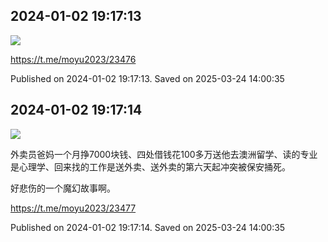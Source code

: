 
## 2024-01-02 19:17:13
![](assets/moyu2023/20250324_140032_603621.jpg) 



https://t.me/moyu2023/23476

Published on 2024-01-02 19:17:13. Saved on 2025-03-24 14:00:35

## 2024-01-02 19:17:14
![](assets/moyu2023/20250324_140032_606236.jpg) 

外卖员爸妈一个月挣7000块钱、四处借钱花100多万送他去澳洲留学、读的专业是心理学、回来找的工作是送外卖、送外卖的第六天起冲突被保安捅死。

好悲伤的一个魔幻故事啊。

https://t.me/moyu2023/23477

Published on 2024-01-02 19:17:14. Saved on 2025-03-24 14:00:35
